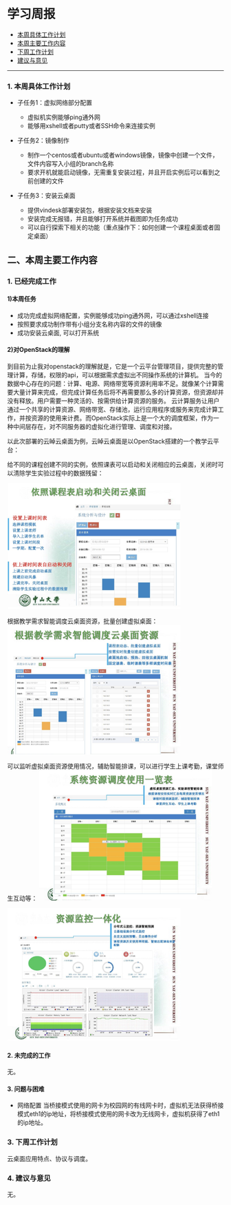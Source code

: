 # 学习周报

* [本周具体工作计划](#本周具体工作计划)
* [本周主要工作内容](#本周主要工作内容)
* [下周工作计划](#下周工作计划)
* [建议与意见](#建议与意见)

----------
<h3 id="本周具体工作计划"> 1. 本周具体工作计划</h3>

- 子任务1：虚拟网络部分配置
  - 虚拟机实例能够ping通外网
  - 能够用xshell或者putty或者SSH命令来连接实例

- 子任务2：镜像制作
  - 制作一个centos或者ubuntu或者windows镜像，镜像中创建一个文件，文件内容写入小组的branch名称
  - 要求开机就能启动镜像，无需重复安装过程，并且开启实例后可以看到之前创建的文件
  
- 子任务3：安装云桌面
  - 提供vindesk部署安装包，根据安装文档来安装
  - 安装完成无报错，并且能够打开系统并截图即为任务成功
  - 可以自行探索下相关的功能（重点操作下：如何创建一个课程桌面或者固定桌面）
  
<h2 id="本周主要工作内容">二、本周主要工作内容</h2>

### 1. 已经完成工作
#### 1)本周任务

- 成功完成虚拟网络配置，实例能够成功ping通外网，可以通过xshell连接
- 按照要求成功制作带有小组分支名称内容的文件的镜像
- 成功安装云桌面, 可以打开系统

#### 2)对OpenStack的理解
到目前为止我对openstack的理解就是，它是一个云平台管理项目，提供完整的管理计算，存储，权限的api，可以根据需求虚拟出不同操作系统的计算机。
当今的数据中心存在的问题：计算、电源、网络带宽等资源利用率不足。就像某个计算需要大量计算来完成，但完成计算任务后将不再需要那么多的计算资源，但资源却并没有释放。用户需要一种灵活的、按需供给计算资源的服务。
云计算服务让用户通过一个共享的计算资源、网络带宽、存储池，运行应用程序或服务来完成计算工作，并按资源的使用来计费。而OpenStack实际上是一个大的调度框架，作为一种中间层存在，对不同服务器的虚拟化进行管理、调度和对接。

以此次部署的云晫云桌面为例，云晫云桌面是以OpenStack搭建的一个教学云平台：

给不同的课程创建不同的实例，依照课表可以启动和关闭相应的云桌面，关闭时可以清除学生实验过程中的数据残留：

<img src="https://github.com/CourseCloudDesktop/cloudDesktop/blob/mlp-develop/task4/images/img1.png?raw=true" width=80%>

根据教学需求智能调度云桌面资源，批量创建虚拟桌面：
<img src="https://github.com/CourseCloudDesktop/cloudDesktop/blob/mlp-develop/task4/images/img2.png?raw=true" width=80%>

可以监听虚拟桌面资源使用情况，辅助智能排课，可以进行学生上课考勤，课堂师生互动等：
<img src="https://github.com/CourseCloudDesktop/cloudDesktop/blob/mlp-develop/task4/images/img3.png?raw=true" width=80%>

<img src="https://github.com/CourseCloudDesktop/cloudDesktop/blob/mlp-develop/task4/images/img4.png?raw=true" width=80%>


#### 2. 未完成的工作
无。   

#### 3. 问题与困难
- 网络配置
当桥接模式使用的网卡为校园网的有线网卡时，虚拟机无法获得桥接模式eth1的ip地址，将桥接模式使用的网卡改为无线网卡，虚拟机获得了eth1的ip地址。

<h3 id="下周工作计划"> 3. 下周工作计划</h3>
云桌面应用特点、协议与调度。

<h3 id="建议与意见"> 4. 建议与意见</h3>
无。
